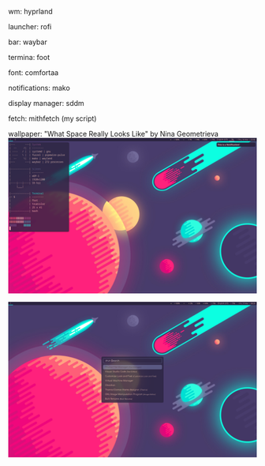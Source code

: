 wm: hyprland

launcher: rofi

bar: waybar

termina: foot

font: comfortaa

notifications: mako

display manager: sddm

fetch: mithfetch (my script)

wallpaper: "What Space Really Looks Like" by Nina Geometrieva
![rice](/rice_hypr.png)

![rofi](/hypr_rofi.png)
